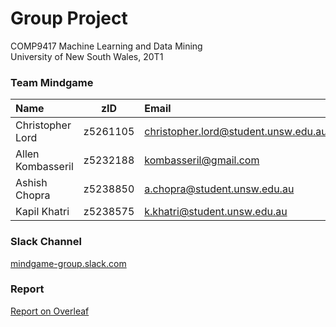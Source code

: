 # Group Project

COMP9417 Machine Learning and Data Mining  
University of New South Wales, 20T1

### Team Mindgame

Name | zID | Email
:-- | -- | :--
Christopher Lord | z5261105 | christopher.lord@student.unsw.edu.au
Allen Kombasseril | z5232188 | kombasseril@gmail.com
Ashish Chopra | z5238850 | a.chopra@student.unsw.edu.au
Kapil Khatri | z5238575 | k.khatri@student.unsw.edu.au

### Slack Channel

[mindgame-group.slack.com](mindgame-group.slack.com)

### Report

[Report on Overleaf](https://www.overleaf.com/6155894323vqyvhdscqbpq)
